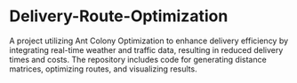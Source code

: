 # Delivery-Route-Optimization
A project utilizing Ant Colony Optimization to enhance delivery efficiency by integrating real-time weather and traffic data, resulting in reduced delivery times and costs. The repository includes code for generating distance matrices, optimizing routes, and visualizing results.
